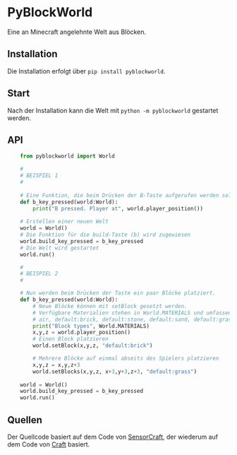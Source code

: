 # PyBlockWorld

Eine an Minecraft angelehnte Welt aus Blöcken.

## Installation

Die Installation erfolgt über ``pip install pyblockworld``.

## Start

Nach der Installation kann die Welt mit ``python -m pyblockworld`` gestartet
werden.

## API

```python
    from pyblockworld import World

    #
    # BEISPIEL 1
    #
    
    # Eine Funktion, die beim Drücken der B-Taste aufgerufen werden soll
    def b_key_pressed(world:World):
        print("B pressed. Player at", world.player_position())
        
    # Erstellen einer neuen Welt
    world = World()
    # Die Funktion für die build-Taste (b) wird zugewiesen
    world.build_key_pressed = b_key_pressed
    # Die Welt wird gestartet
    world.run()

    #
    # BEISPIEL 2
    #

    # Nun werden beim Drücken der Taste ein paar Blöcke platziert.
    def b_key_pressed(world:World):
        # Neue Blöcke können mit setBlock gesetzt werden.
        # Verfügbare Materialien stehen in World.MATERIALS und umfassen
        # air, default:brick, default:stone, default:sand, default:grass
        print("Block types", World.MATERIALS)
        x,y,z = world.player_position()
        # Einen Block platzieren
        world.setBlock(x,y,z, "default:brick")

        # Mehrere Blöcke auf einmal abseits des Spielers platzieren
        x,y,z = x,y,z+3
        world.setBlocks(x,y,z, x+3,y+3,z+3, "default:grass")
        
    world = World()
    world.build_key_pressed = b_key_pressed
    world.run()
```

## Quellen

Der Quellcode basiert auf dem Code von [SensorCraft](https://github.com/AFRL-RY/SensorCraft),
der wiederum auf dem Code von [Craft](https://github.com/fogleman/Craft/) basiert.
